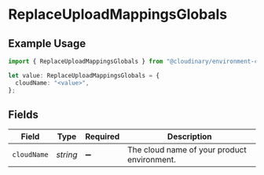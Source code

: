 # ReplaceUploadMappingsGlobals

## Example Usage

```typescript
import { ReplaceUploadMappingsGlobals } from "@cloudinary/environment-config/models/operations";

let value: ReplaceUploadMappingsGlobals = {
  cloudName: "<value>",
};
```

## Fields

| Field                                       | Type                                        | Required                                    | Description                                 |
| ------------------------------------------- | ------------------------------------------- | ------------------------------------------- | ------------------------------------------- |
| `cloudName`                                 | *string*                                    | :heavy_minus_sign:                          | The cloud name of your product environment. |